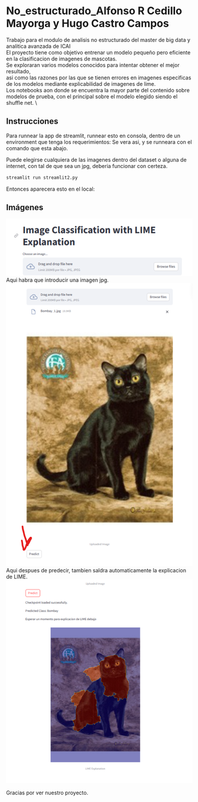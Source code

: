 # No_estructurado_Alfonso R Cedillo Mayorga y Hugo Castro Campos
Trabajo para el modulo de analisis no estructurado del master de big data y analitica avanzada de ICAI\
El proyecto tiene como objetivo entrenar un modelo pequeño pero eficiente en la clasificacion de imagenes de mascotas.\
Se exploraran varios modelos conocidos para intentar obtener el mejor resultado,\
asi como las razones por las que se tienen errores en imagenes especificas de los modelos mediante explicabilidad de imagenes de lime.\
Los notebooks aon donde se encuentra la mayor parte del contenido sobre modelos de prueba, con el principal sobre el modelo elegido siendo el shuffle net. \


## Instrucciones
Para runnear la app de streamlit, runnear esto en consola, dentro de un environment que tenga los requerimientos:
Se vera asi, y se runneara con el comando que esta abajo.

Puede elegirse cualquiera de las imagenes dentro del dataset o alguna de internet, con tal de que sea un jpg, deberia funcionar con certeza.



```bash
streamlit run streamlit2.py
```
Entonces aparecera esto en el local:
## Imágenes
![1era](./imagenes_readme/1era.png)
Aqui habra que introducir una imagen jpg.
![2nda](./imagenes_readme/2nda.png)
Aqui despues de predecir, tambien saldra automaticamente la explicacion de LIME.
![3era](./imagenes_readme/3era.png)




Gracias por ver nuestro proyecto.
